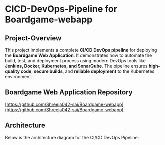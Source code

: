 # CICD-DevOps-Pipeline for Boardgame-webapp

## Project-Overview

This project implements a complete **CI/CD DevOps pipeline** for deploying the **Boardgame Web Application**. It demonstrates how to automate the build, test, and deployment process using modern DevOps tools like **Jenkins, Docker, Kubernetes, and SonarQube**. The pipeline ensures **high-quality code**, **secure builds**, and **reliable deployment** to the Kubernetes environment.

## **Boardgame Web Application Repository**

[https://github.com/Shreeja042-sai/Boardgame-webapp](https://github.com/Shreeja042-sai/Boardgame-webapp)

## Architecture

Below is the architecture diagram for the CI/CD DevOps Pipeline:




